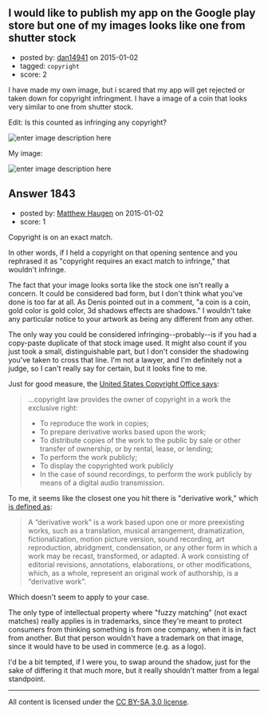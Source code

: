 ## I would like to publish my app on the Google play store but one of my images looks like one from shutter stock

- posted by: [dan14941](https://stackexchange.com/users/4442033/dan14941) on 2015-01-02
- tagged: `copyright`
- score: 2

I have made my own image, but i scared that my app will get rejected or taken down for copyright infringment. I have a image of a coin that looks very similar to one from shutter stock.

Edit: Is this counted as infringing any copyright?

![enter image description here][1]

My image:

![enter image description here][2]


  [1]: http://i.stack.imgur.com/CjRes.jpg
  [2]: http://i.stack.imgur.com/2OetB.png


## Answer 1843

- posted by: [Matthew Haugen](https://stackexchange.com/users/1325646/matthew-haugen) on 2015-01-02
- score: 1

Copyright is on an exact match.

In other words, if I held a copyright on that opening sentence and you rephrased it as "copyright requires an exact match to infringe," that wouldn't infringe.

The fact that your image looks sorta like the stock one isn't really a concern. It could be considered bad form, but I don't think what you've done is too far at all. As Denis pointed out in a comment, "a coin is a coin, gold color is gold color, 3d shadows effects are shadows." I wouldn't take any particular notice to your artwork as being any different from any other.

The only way you could be considered infringing--probably--is if you had a copy-paste duplicate of that stock image used. It might also  count if you just took a small, distinguishable part, but I don't consider the shadowing you've taken to cross that line. I'm not a lawyer, and I'm definitely not a judge, so I can't really say for certain, but it looks fine to me.

Just for good measure, the [United States Copyright Office says](http://www.copyright.gov/help/faq/faq-infringement.html):

> ...copyright law provides the owner of copyright in a work the exclusive right:
>
> * To reproduce the work in copies;
> * To prepare derivative works based upon the work;
> * To distribute copies of the work to the public by sale or other transfer of ownership, or by rental, lease, or lending;
> * To  perform the work publicly;
> * To display the copyrighted work publicly
> * In the case of sound recordings, to perform the work publicly by means of a digital audio transmission. 

To me, it seems like the closest one you hit there is "derivative work," which [is defined as](http://www.copyright.gov/title17/92chap1.html#derivative):

> A “derivative work” is a work based upon one or more preexisting works, such as a translation, musical arrangement, dramatization, fictionalization, motion picture version, sound recording, art reproduction, abridgment, condensation, or any other form in which a work may be recast, transformed, or adapted. A work consisting of editorial revisions, annotations, elaborations, or other modifications, which, as a whole, represent an original work of authorship, is a “derivative work”.

Which doesn't seem to apply to your case.

The only type of intellectual property where "fuzzy matching" (not exact matches) really applies is in trademarks, since they're meant to protect consumers from thinking something is from one company, when it is in fact from another. But that person wouldn't have a trademark on that image, since it would have to be used in commerce (e.g. as a logo).

I'd be a bit tempted, if I were you, to swap around the shadow, just for the sake of differing it that much more, but it really shouldn't matter from a legal standpoint.



---

All content is licensed under the [CC BY-SA 3.0 license](https://creativecommons.org/licenses/by-sa/3.0/).
